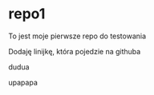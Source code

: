 # repo1
To jest moje pierwsze repo do testowania 

Dodaję linijkę, która pojedzie na githuba

dudua

upapapa
